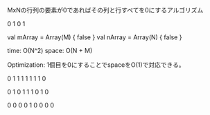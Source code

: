 MxNの行列の要素が0であればその列と行すべてを0にするアルゴリズム


0 1
0 1


val mArray = Array<Boolean>(M) { false }
val nArray = Array<Boolean>(N) { false }

time: O(N^2) space: O(N + M)

Optimization:
1個目を0にすることでspaceをO(1)で対応できる。

0 1 1
1 1 1
1 1 0

0 1 0
1 1 1
0 1 0

0 0 0
0 1 0
0 0 0